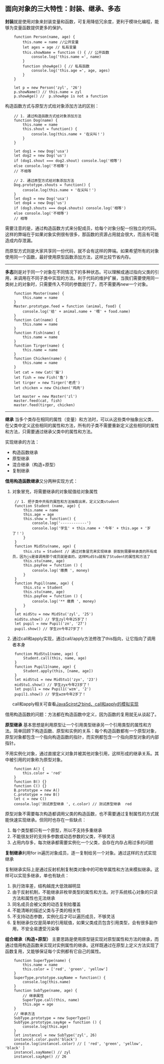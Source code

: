 ## 面向对象的三大特性：封装、继承、多态

**封装**就是使用对象来封装变量和函数，可复用降低冗余度，更利于模块化编程，能够为变量函数提供更多的保护。

        function Person(name, age) {
            this.name = name //公开变量
            let ages = age // 私有变量
            this.showName = function () { // 公开函数
                console.log('this.name =', name)
            }
            function showAge() { // 私有函数
                console.log('this.age =', age, ages)
            }
        }

        let p = new Person('zyl', '26')
        p.showName() // this.name = zyl
        p.showAge() //  p.showAge is not a function

构造函数方式与原型方式给对象添加方法的区别：

        // 1. 通过构造函数方式给对象添加方法
        function Dog(name) {
            this.name = name
            this.shout = function() {
                console.log(this.name + '在尖叫！')
            }
        }

        let dog1 = new Dog('usa')
        let dog2 = new Dog('us')
        if (dog1.shout === dog2.shout) console.log('相等')
        else console.log('不相等')
        // 不相等

        // 2. 通过原型方式给对象添加方法
        Dog.prototype.shouts = function() {
            console.log(this.name + '在尖叫！')
        }
        let dog3 = new Dog('usa')
        let dog4 = new Dog('us')
        if (dog3.shouts === dog4.shouts) console.log('相等')
        else console.log('不相等')
        // 相等

需要注意的是，通过构造函数方式来分配成员，给每个对象分配一份独立的代码。这样的弊端在于如果对象实例很有很多，那函数的资源占用就会很大，而且有可能造成内存泄漏。

而原型方式则是大家共享同一份代码，就不会有这样的弊端。如果希望所有的对象使用同一个函数，最好使用原型函数添加方法，这样比较节省内存。

---

**多态**则是对于同一个对象在不同情况下的多种状态。可以理解成通过指向父类的引用，来调用在不同子类中实现的方法。利于代码的维护扩展，当我们需要使用同一类树上的对象时，只需要传入不同的参数就行了，而不需要再new一个对象。

        function Master(name) {
            this.name = name
        }
        Master.prototype.feed = function (animal, food) {
            console.log('给' + animal.name + '喂' + food.name)
        }
        function Cat(name) {
            this.name = name
        }
        function Fish(name) {
            this.name = name
        }
        function Tirger(name) {
            this.name = name
        }
        function Chicken(name) {
            this.name = name
        }
        let cat = new Cat('猫')
        let fish = new Fish('鱼')
        let tirger = new Tirger('老虎')
        let chicken = new Chicken('鸡肉')

        let master = new Master('zl')
        master.feed(cat, fish)
        master.feed(tirger, chicken)

--- 
**继承** 当多个类存在相同的属性（变量）和方法时，可以从这些类中抽象出父类，在父类中定义这些相同的属性和方法，所有的子类不需要重新定义这些相同的属性和方法，只需要通过继承父类中的属性和方法。

实现继承的方法：
- 构造函数继承
- 原型继承
- 混合继承（构造+原型）
- 复制继承

**借用构造函数继承**又分两种实现方式：
1. 对象冒充，将需要继承的对象赋值给对象属性

        // 1. 把子类中共有的属性和方法抽取出来，定义父类student
        function Student (name, age) {
            this.name = name
            this.age = age
            this.show = function() {
                console.log('------------')
                console.log('学生' + this.name + '今年' + this.age + '岁了！')
            }
        }
        function MidStu(name, age) {
            this.stu = Student // 通过对象冒充来实现继承 获取到需要继承类的所有成员，因为js是谁调用那个成员就是谁的，这样MidStu就有了Student的属性和方法了
            this.stu(name, age)
            this.payFee = function () {
                console.log('缴费 ', money)
            }
        }
        function Pupil(name, age) {
            this.stu = Student
            this.stu(name, age)
            this.payFee = function () {
                console.log('** 缴费 ', money)
            }
        }
        let midStu = new MidStu('zyl', '25')
        midStu.show() // 学生zyl今年25岁了！
        let pupil = new Pupil('zn', '27')
        pupil.show() // 学生zn今年27岁了！

2. 通过call和apply实现，通过call/apply方法修改了this指向，让它指向了调用者本身

        function MidStu1(name, age) {
            Student.call(this, name, age)
        }
        function Pupil1(name, age) {
            Student.apply(this, [name, age])
        }
        let midStu1 = new MidStu1('zyx', '23')
        midStu1.show() // 学生zyx今年23岁了！
        let pupil1 = new Pupil1('wzm', '2')
        pupil1.show() // 学生wzm今年2岁了！

    call和apply相关可查看[JavaScirpt之bind、call和apply的模拟实现](https://github.com/zzyundragon/Blog/issues/3)    

借用构造函数的问题：方法都在构造函数中定义，因为函数的复用就无从谈起了。

**原型继承**
基本思想是利用原型让一个引用类型继承另一个引用类型的属性和方法。简单回顾下构造函数、原型和实例的关系：每个构造函数都有一个原型对象，原型对象都包含一个指向构造函数的指针，而实例都包含一个指向原型对象的内部指针。

不用实例化对象，通过直接定义对象并被其他对象引用，这样形成的继承关系。其中被引用的对象称为原型对象。

        function A() {
            this.color = 'red'
        }
        function B() {}
        function C() {}
        B.prototype = new A()
        C.prototype = new B()
        let c = new C()
        console.log('测试原型继承 ', c.color) // 测试原型继承  red

原型对象不需要每次构造都调用父类的构造函数，也不需要通过复制属性的方式就能快速实现继承。但同时也存在一些缺点：

1. 每个类型都只有一个原型，所以不支持多重继承
2. 不能很友好的支持多参数或动态参数的父类，不够灵活
3. 占用内存多，每次继承都需要实例化一个父类，会存在内存占用过多的问题

**复制继承**利用for in遍历对象成员，逐一复制给另一个对象。通过这样的方式实现继承

复制继承实际上是通过反射机制复制类对象中的可枚举属性和方法来模拟继承。这样可以实现多继承，单也有缺点：
1. 执行效率差，结构越庞大低效越明显
2. 由于反射机制，不能继承非枚举类型的属性和方法。对于系统核心对象的只读方法和属性也无法继承
3. 同名成员会被父类的动态复制给覆盖
4. 不能清晰的描述父类与子类的相关性
5. 不支持动态参数，实例化后才可以遍历成员，不够灵活
6. 复制继承仅仅是简单的引用赋值，如果父类成员包含引用类型，会有很多副作用，不安全易遭受污染等

**组合继承（构造+原型）**
主要思路是使用原型链实现对原型属性和方法的继承，而通过借用构造函数来实现对实例属性的继承。这样既通过在原型上定义方法实现了函数复用，又能够保证每个实例都有它自己的属性。

        function SuperType(name) {
            this.name = name
            this.color = ['red', 'green', 'yellow']
        }
        SuperType.prototype.sayName = function() {
            console.log(this.name)
        }
        function SubType(name, age) {
            // 继承属性
            SuperType.call(this, name)
            this.age = age
        }
        // 继承方法
        SubType.prototype = new SuperType()
        SubType.prototype.sayAge = function () {
            console.log(this.age)
        }
        let instancel = new SubType('zyl', 26)
        instancel.color.push('black')
        console.log(instancel.color) // [ 'red', 'green', 'yellow', 'black' ]
        instancel.sayName() // zyl
        instancel.sayAge() // 26
